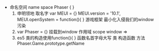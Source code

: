 - 命名空间 name space
    Phaser  { }
    1. 申明领地
    取名字 var MEUI = {}
    MEUI.version = '10.1',
    MEUI.openSystem = function(){ }
    游戏框架 最小化入侵我们的window
    污染
    2. var Phaser = {} 挂载到window 作用域  scope
    window =>
    3. es5 类的构造使用function(){ }
    函数名首字母大写 类 构造函数
    方法 Phaser.Game.prototype.getName